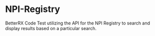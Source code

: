 # NPI-Registry
BetterRX Code Test utilizing the API for the NPI Registry to search and display results based on a particular search.
